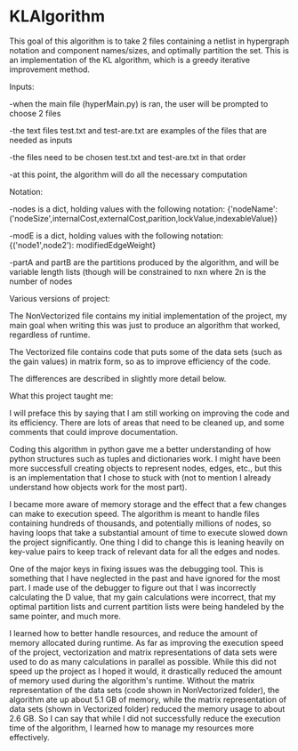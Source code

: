 # KLAlgorithm

This goal of this algorithm is to take 2 files containing a netlist in hypergraph notation and component names/sizes, and optimally partition the set. This is an implementation of the KL algorithm, which is a greedy iterative improvement method.

Inputs:

  -when the main file (hyperMain.py) is ran, the user will be prompted to choose 2 files
  
  -the text files test.txt and test-are.txt are examples of the files that are needed as inputs
  
  -the files need to be chosen test.txt and test-are.txt in that order
  
  -at this point, the algorithm will do all the necessary computation
  

Notation:

  -nodes is a dict, holding values with the following notation: {'nodeName': ('nodeSize',internalCost,externalCost,parition,lockValue,indexableValue)}
  
  -modE is a dict, holding values with the following notation: {('node1',node2'): modifiedEdgeWeight}
  
  -partA and partB are the partitions produced by the algorithm, and will be variable length lists (though will be constrained to nxn where 2n is the number of nodes 


Various versions of project:

  The NonVectorized file contains my initial implementation of the project, my main goal when writing this was just to produce an algorithm that worked, regardless of runtime.
  
  The Vectorized file contains code that puts some of the data sets (such as the gain values) in matrix form, so as to improve efficiency of the code.
  
  The differences are described in slightly more detail below.


What this project taught me:

  I will preface this by saying that I am still working on improving the code and its efficiency. There are lots of areas that need to be cleaned up, and some comments that could improve documentation.
  
  Coding this algorithm in python gave me a better understanding of how python structures such as tuples and dictionaries work. I might have been more successfull creating objects to represent nodes, edges, etc., but this is an implementation that I chose to stuck with (not to mention I already understand how objects work for the most part). 
  
  I became more aware of memory storage and the effect that a few changes can make to execution speed. The algorithm is meant to handle files containing hundreds of thousands, and potentially millions of nodes, so having loops that take a substantial amount of time to execute slowed down the project significantly. One thing I did to change this is leaning heavily on key-value pairs to keep track of relevant data for all the edges and nodes.
  
  One of the major keys in fixing issues was the debugging tool. This is something that I have neglected in the past and have ignored for the most part. I made use of the debugger to figure out that I was incorrectly calculating the D value, that my gain calculations were incorrect, that my optimal partition lists and current partition lists were being handeled by the same pointer, and much more.
  
  I learned how to better handle resources, and reduce the amount of memory allocated during runtime. As far as improving the execution speed of the project, vectorization and matrix representations of data sets were used to do as many calculations in parallel as possible. While this did not speed up the project as I hoped it would, it drastically reduced the amount of memory used during the algorithm's runtime. Without the matrix representation of the data sets (code shown in NonVectorized folder), the algorithm ate up about 5.1 GB of memory, while the matrix representation of data sets (shown in Vectorized folder) reduced the memory usage to about 2.6 GB. So I can say that while I did not successfully reduce the execution time of the algorithm, I learned how to manage my resources more effectively.
